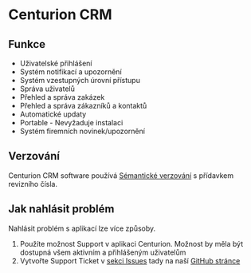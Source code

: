 # Centurion CRM

## Funkce
* Uživatelské přihlášení
* Systém notifikací a upozornění
* Systém vzestupných úrovní přístupu
* Správa uživatelů
* Přehled a správa zakázek
* Přehled a správa zákazníků a kontaktů
* Automatické updaty
* Portable - Nevyžaduje instalaci
* Systém firemních novinek/upozornění

## Verzování

Centurion CRM software používá [Sémantické verzování](https://semver.org/) s přídavkem revizního čísla.

## Jak nahlásit problém

Nahlásit problém s aplikací lze více způsoby.
1) Použíte možnost Support v aplikaci Centurion. Možnost by měla být dostupná všem aktivním a přihlášeným uživatelům
2) Vytvořte Support Ticket v [sekci Issues](https://github.com/CenturionDeveloping/Centurion/issues) tady na naší [GitHub stránce](https://github.com/CenturionDeveloping/Centurion)
